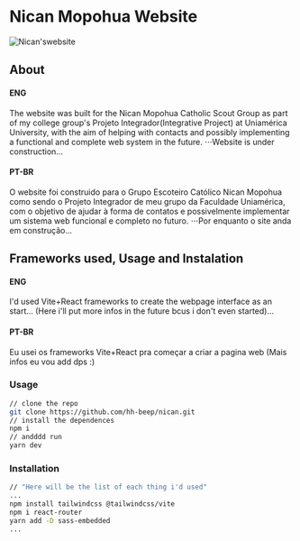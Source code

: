 # Nican Mopohua Website

![Nican'swebsite](./src/Assets/README_Image.png)



## About


#### ENG
The website was built for the Nican Mopohua Catholic Scout Group as part of my college group's Projeto Integrador(Integrative Project) at Uniamérica University, with the aim of helping with contacts and possibly implementing 
a functional and complete web system in the future. 
⋅⋅⋅Website is under construction...
#### PT-BR
O website foi construido para o Grupo Escoteiro Católico Nican Mopohua como sendo o Projeto Integrador de 
meu grupo da Faculdade Uniamérica, com o objetivo de ajudar à forma de contatos e possivelmente implementar 
um sistema web funcional e completo no futuro. 
⋅⋅⋅Por enquanto o site anda em construção...


## Frameworks used, Usage and Instalation


#### ENG
I'd used Vite+React frameworks to create the webpage interface as an start... (Here i'll put more infos in the future bcus i 
don't even started)...
#### PT-BR
Eu usei os frameworks Vite+React pra começar a criar a pagina web (Mais infos eu vou add dps :)


### Usage
```bash
// clone the repo
git clone https://github.com/hh-beep/nican.git
// install the dependences
npm i    
// andddd run
yarn dev
```

### Installation
```bash
// "Here will be the list of each thing i'd used"
...
npm install tailwindcss @tailwindcss/vite
npm i react-router
yarn add -D sass-embedded
...
```